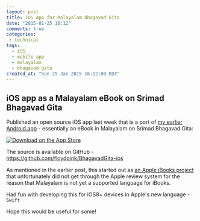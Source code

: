 ```yaml
---
layout: post
title: iOS App for Malayalam Bhagavad Gita
date: "2015-01-25 16:12"
comments: true
categories:
 - technical
tags:
  - iOS
  - mobile app
  - malayalam
  - bhagavad gita
created_at: "Sun 25 Jan 2015 16:12:00 EDT"
---
```


## iOS app as a Malayalam eBook on Srimad Bhagavad Gita

Published an open source iOS app last week that is a port of [my earlier Android app](https://www.harimenon.com/2014/09/10/android-app-for-malayalam-bhagavad-gita/) - essentially an eBook in Malayalam on Srimad Bhagavad Gita:

[![Download on the App Store](https://floydpink.github.io/BhagavadGita/images/app-store.png)](https://itunes.apple.com/us/app/bhagavad-gita-malayalam/id953008948?mt=8&uo=4)

The source is available on GitHub - https://github.com/floydpink/BhagavadGita-ios

As mentioned in the earlier post, this started out as [an Apple iBooks project](https://github.com/floydpink/BhagavadGita/tree/apple-ibooks) that unfortunately did not get through the Apple review system for the reason that Malayalam is not yet a supported language for iBooks.

Had fun with developing this for iOS8+ devices in Apple's new language - `Swift`

Hope this would be useful for some!
